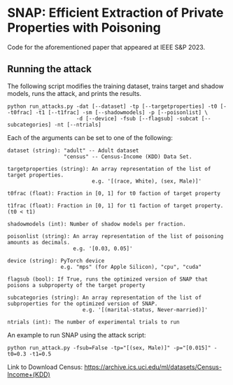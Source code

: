 # SNAP: Efficient Extraction of Private Properties with Poisoning

Code for the aforementioned paper that appeared at IEEE S&P 2023.  

## Running the attack
The following script modifies the training dataset, trains target and shadow models, runs the attack, and prints the results.
```shell
python run_attacks.py -dat [--dataset] -tp [--targetproperties] -t0 [--t0frac] -t1 [--t1frac] -sm [--shadowmodels] -p [--poisonlist] \
                      -d [--device] -fsub [--flagsub] -subcat [--subcategories] -nt [--ntrials]

```
Each of the arguments can be set to one of the following:

```shell
dataset (string): "adult" -- Adult dataset
                  "census" -- Census-Income (KDD) Data Set.

targetproperties (string): An array representation of the list of target properties. 
                           e.g. '[(race, White), (sex, Male)]'
                    
t0frac (float): Fraction in [0, 1] for t0 faction of target property

t1frac (float): Fraction in [0, 1] for t1 faction of target property. (t0 < t1)

shadowmodels (int): Number of shadow models per fraction.
                     
poisonlist (string): An array representation of the list of poisoning amounts as decimals.
                     e.g. '[0.03, 0.05]'

device (string): PyTorch device
                 e.g. "mps" (for Apple Silicon), "cpu", "cuda"

flagsub (bool): If True, runs the optimized version of SNAP that poisons a subproperty of the target property

subcategories (string): An array representation of the list of subproperties for the optimized version of SNAP.
                        e.g. '[(marital-status, Never-married)]'

ntrials (int): The number of experimental trials to run
```

An example to run SNAP using the attack script:

```shell
python run_attack.py -fsub=False -tp="[(sex, Male)]" -p="[0.015]" -t0=0.3 -t1=0.5
```

Link to Download Census: https://archive.ics.uci.edu/ml/datasets/Census-Income+(KDD)


